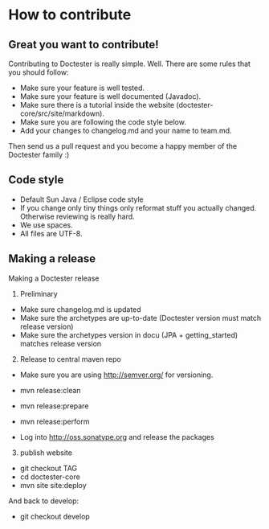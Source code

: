 How to contribute
=================

Great you want to contribute!
-----------------------------

Contributing to Doctester is really simple. Well. There are some rules that you should follow:

- Make sure your feature is well tested.
- Make sure your feature is well documented (Javadoc).
- Make sure there is a tutorial inside the website (doctester-core/src/site/markdown).
- Make sure you are following the code style below.
- Add your changes to changelog.md and your name to team.md.

Then send us a pull request and you become a happy member of the Doctester family :)


Code style
----------

- Default Sun Java / Eclipse code style
- If you change only tiny things only reformat stuff you actually changed. Otherwise reviewing is really hard.
- We use spaces.
- All files are UTF-8.


Making a release
-----------------

Making a Doctester release
 
1) Preliminary

- Make sure changelog.md is updated
- Make sure the archetypes are up-to-date (Doctester version must match release version)
- Make sure the archetypes version in docu (JPA + getting_started) matches release version

2) Release to central maven repo

- Make sure you are using http://semver.org/ for versioning.

- mvn release:clean
- mvn release:prepare
- mvn release:perform
- Log into http://oss.sonatype.org and release the packages

3) publish website

- git checkout TAG
- cd doctester-core
- mvn site site:deploy

And back to develop:

- git checkout develop
